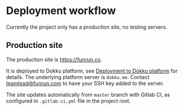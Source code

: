 # Deployment workflow

Currently the project only has a production site, no testing servers.

## Production site

The production site is <https://funrun.co>.

It is deployed to Dokku platform, see [Deployment to Dokku platform](dokku.md) for details. The underlying platform server is `dokku.me`. Contact <teamlead@funrun.com> to have your SSH key added to the server.

The site updates automatically from `master` branch with Gitlab CI, as configured in `.gitlab-ci.yml` file in the project root.

